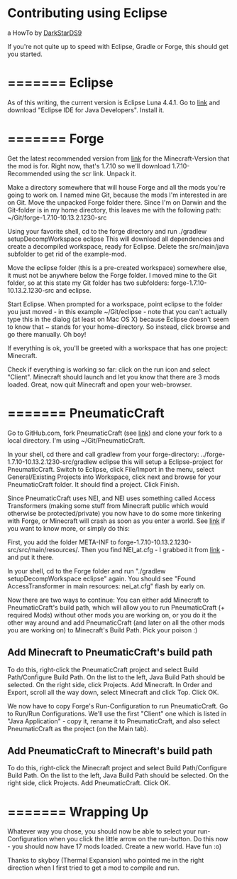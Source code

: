 Contributing using Eclipse
==================
a HowTo by [DarkStarDS9](https://github.com/DarkStarDS9)

If you're not quite up to speed with Eclipse, Gradle or Forge, this should get you started.


=======
Eclipse
=======

As of this writing, the current version is Eclipse Luna 4.4.1.
Go to [link](https://www.eclipse.org/downloads/) and download "Eclipse IDE for Java Developers". Install it.


=======
Forge
=======

Get the latest recommended version from [link](http://files.minecraftforge.net) for the Minecraft-Version that the mod is for. Right now, that's 1.7.10 so we'll download 1.7.10-Recommended using the scr link. Unpack it.

Make a directory somewhere that will house Forge and all the mods you're going to work on. I named mine Git, because the mods I'm interested in are on Git. Move the unpacked Forge folder there. Since I'm on Darwin and the Git-folder is in my home directory, this leaves me with the following path: ~/Git/forge-1.7.10-10.13.2.1230-src

Using your favorite shell, cd to the forge directory and run ./gradlew setupDecompWorkspace eclipse
This will download all dependencies and create a decompiled workspace, ready for Eclipse.
Delete the src/main/java subfolder to get rid of the example-mod.

Move the eclipse folder (this is a pre-created workspace) somewhere else, it must not be anywhere below the Forge folder. I moved mine to the Git folder, so at this state my Git folder has two subfolders: forge-1.7.10-10.13.2.1230-src and eclipse.

Start Eclipse. When prompted for a workspace, point eclipse to the folder you just moved - in this example ~/Git/eclipse - note that you can't actually type this in the dialog (at least on Mac OS X) because Eclipse doesn't seem to know that ~ stands for your home-directory. So instead, click browse and go there manually. Oh boy!

If everything is ok, you'll be greeted with a workspace that has one project: Minecraft.

Check if everything is working so far: click on the run icon and select "Client". Minecraft should launch and let you know that there are 3 mods loaded. Great, now quit Minecraft and open your web-browser.


=======
PneumaticCraft
=======

Go to GitHub.com, fork PneumaticCraft (see [link](https://help.github.com/articles/using-pull-requests/)) and clone your fork to a local directory. I'm using ~/Git/PneumaticCraft.

In your shell, cd there and call gradlew from your forge-directory:
../forge-1.7.10-10.13.2.1230-src/gradlew eclipse
this will setup a Eclipse-project for PneumaticCraft. Switch to Eclipse, click File/Import in the menu, select General/Existing Projects into Workspace, click next and browse for your PneumaticCraft folder. It should find a project. Click Finish.

Since PneumaticCraft uses NEI, and NEI uses something called Access Transformers (making some stuff from Minecraft public which would otherwise be protected/private) you now have to do some more tinkering with Forge, or Minecraft will crash as soon as you enter a world. See [link](http://www.minecraftforge.net/wiki/Using_Access_Transformers) if you want to know more, or simply do this:

First, you add the folder META-INF to forge-1.7.10-10.13.2.1230-src/src/main/resources/. Then you find NEI_at.cfg - I grabbed it from [link](https://raw.githubusercontent.com/Chicken-Bones/NotEnoughItems/master/resources/nei_at.cfg) - and put it there.

In your shell, cd to the Forge folder and run "./gradlew setupDecompWorkspace eclipse" again. You should see "Found AccessTransformer in main resources: nei_at.cfg" flash by early on.

Now there are two ways to continue: You can either add Minecraft to PneumaticCraft's build path, which will allow you to run PneumaticCraft (+ required Mods) without other mods you are working on, or you do it the other way around and add PneumaticCraft (and later on all the other mods you are working on) to Minecraft's Build Path. Pick your poison :)


Add Minecraft to PneumaticCraft's build path
--------------------------------------------

To do this, right-click the PneumaticCraft project and select Build Path/Configure Build Path. On the list to the left, Java Build Path should be selected. On the right side, click Projects. Add Minecraft. In Order and Export, scroll all the way down, select Minecraft and click Top. Click OK.

We now have to copy Forge's Run-Configuration to run PneumaticCraft. Go to Run/Run Configurations. We'll use the first "Client" one which is listed in "Java Application" - copy it, rename it to PneumaticCraft, and also select PneumaticCraft as the project (on the Main tab).


Add PneumaticCraft to Minecraft's build path
--------------------------------------------
To do this, right-click the Minecraft project and select Build Path/Configure Build Path. On the list to the left, Java Build Path should be selected. On the right side, click Projects. Add PneumaticCraft. Click OK.


=======
Wrapping Up
=======

Whatever way you chose, you should now be able to select your run-Configuration when you click the little arrow on the run-button. Do this now - you should now have 17 mods loaded. Create a new world. Have fun :o)

Thanks to skyboy (Thermal Expansion) who pointed me in the right direction when I first tried to get a mod to compile and run.